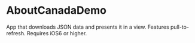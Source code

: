 # AboutCanadaDemo
App that downloads JSON data and presents it in a view. Features pull-to-refresh. Requires iOS6 or higher.
